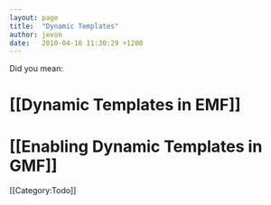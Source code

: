```yaml
---
layout: page
title:  "Dynamic Templates"
author: jevon
date:   2010-04-16 11:30:29 +1200
---
```


Did you mean:

# [[Dynamic Templates in EMF]]
# [[Enabling Dynamic Templates in GMF]]

[[Category:Todo]]